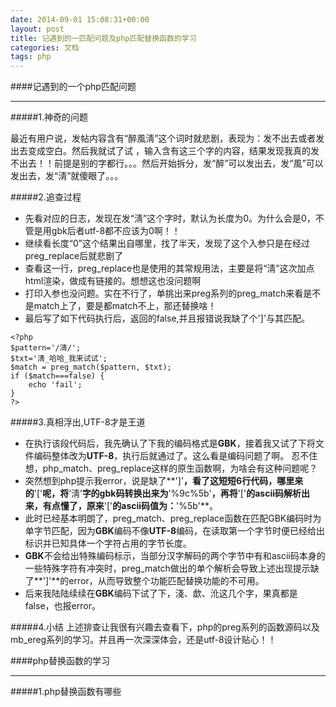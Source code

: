 ```yaml
---
date: 2014-09-01 15:08:31+00:00
layout: post
title: 记遇到的一匹配问题及php匹配替换函数的学习
categories: 文档
tags: php
---
```


####记遇到的一个php匹配问题


----------

#####1.神奇的问题

最近有用户说，发帖内容含有“醉風淸”这个词时就悲剧，表现为：发不出去或者发出去变成空白。然后我就试了试 ，输入含有这三个字的内容，结果发现我真的发不出去！！前提是别的字都行。。。然后开始拆分，发“醉”可以发出去，发“風”可以发出去，发“淸”就傻眼了。。。


#####2.追查过程

 - 先看对应的日志，发现在发“淸”这个字时，默认为长度为0。为什么会是0，不管是用gbk后者utf-8都不应该为0啊！！
 - 继续看长度“0”这个结果出自哪里，找了半天，发现了这个入参只是在经过preg_replace后就悲剧了
 - 查看这一行，preg_replace也是使用的其常规用法，主要是将“淸”这次加点html渲染，做成有链接的。想想这也没问题啊
 - 打印入参也没问题。实在不行了，单挑出来preg系列的preg_match来看是不是match上了，要是都match不上，那还替换啥！
 - 最后写了如下代码执行后，返回的false,并且报错说我缺了个']'与其匹配。
 
```
<?php 
$pattern='/淸/';
$txt='淸_哈哈_我来试试';
$match = preg_match($pattern, $txt);
if ($match===false) {
    echo 'fail';
}
?> 
```

#####3.真相浮出,UTF-8才是王道
 - 在执行该段代码后，我先确认了下我的编码格式是**GBK**，接着我又试了下将文件编码整体改为**UTF-8**，执行后就通过了。这么看是编码问题了啊。
忍不住想，php_match、preg_replace这样的原生函数啊，为啥会有这种问题呢？
 - 突然想到php提示我error，说是缺了**']'**，看了这短短6行代码，哪里来的**'['**呢，将**‘淸’**字的gbk码转换出来为**'%9c%5b'**，再将**'['**的ascii码解析出来，有点懂了，原来**'['**的ascii码值为：**'%5b'**。
 - 此时已经基本明朗了，preg_match、preg_replace函数在匹配GBK编码时为单字节匹配，因为**GBK**编码不像**UTF-8**编码，在读取第一个字节时便已经给出标识并已知具体一个字符占用的字节长度。
 - **GBK**不会给出特殊编码标示，当部分汉字解码的两个字节中有和ascii码本身的一些特殊字符有冲突时，preg_match做出的单个解析会导致上述出现提示缺了**']'**的error，从而导致整个功能匹配替换功能的不可用。
 - 后来我陆陆续续在**GBK**编码下试了下，淺、歔、沎这几个字，果真都是false，也报error。

#####4.小结
上述排查让我很有兴趣去查看下，php的preg系列的函数源码以及mb_ereg系列的学习。并且再一次深深体会，还是utf-8设计贴心！！

####php替换函数的学习


----------

#####1.php替换函数有哪些




